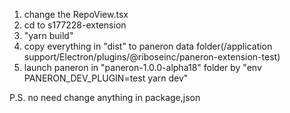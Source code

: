 1. change the RepoView.tsx
2. cd to s177228-extension
3. "yarn build"
4. copy everything in "dist" to paneron data folder(/application support/Electron/plugins/@riboseinc/paneron-extension-test)
5. launch paneron in "paneron-1.0.0-alpha18" folder by "env PANERON_DEV_PLUGIN=test yarn dev"

P.S. no need change anything in package,json